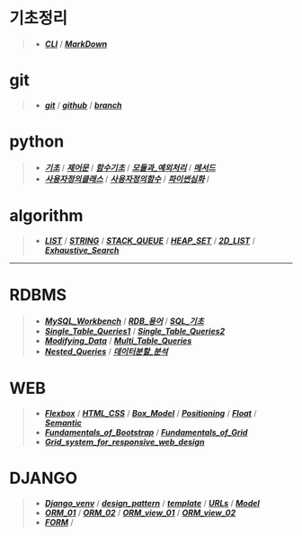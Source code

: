 # **기초정리**
>- _**[CLI](MarkDown/CLI.md)**_  /  _**[MarkDown](MarkDown/markdown.md)**_

# **git**
>- _**[git](git_github/git.md)**_ / _**[github](git_github/github.md)**_ / _**[branch](git_github/branch.md)**_

# **python**

>- _**[기초](python/01_python_기초.md)**_ / _**[제어문](python/02_python_제어문.md)**_ / _**[함수기초](python/03_python_함수기초.md)**_ 
 / _**[모듈과_예외처리](python/04_python_모듈과_예외처리.md)**_ / _**[메서드](python/05_python_메서드.md)**_
>- _**[사용자정의클래스](python/06_python_사용자정의클래스.md)**_ / _**[사용자정의함수](python/07_python_사용자정의함수.md)**_ / _**[파이썬심화](python/08_python_파이썬심화.md)**_ / 

# **algorithm**

>- _**[LIST](algorithm/01_algorithm_list.md)**_ / _**[STRING](algorithm/02_algorithm_string.md)**_ / _**[STACK_QUEUE](algorithm/03_algorithm_stack_queue.md)**_ / _**[HEAP_SET](algorithm/04_algorithm_heap_set.md)**_ / _**[2D_LIST](algorithm/05_algorithm_2d_list.md)**_ / _**[Exhaustive_Search](algorithm/06_algorithm_Exhaustive_Search.md)**_
---

# **RDBMS**
>- _**[MySQL_Workbench](RDBMS/01_workbench.md)**_ / _**[RDB_용어](RDBMS/02_relational_Database.md)**_ / _**[SQL_기초](RDBMS/03_SQL_Basics.md)**_ 
>- _**[Single_Table_Queries1](RDBMS/04_SQL_Single_Table_Queries.md)**_ / _**[Single_Table_Queries2](RDBMS/05_SQL_Single_Table_Queries2.md)**_ 
>- _**[Modifying_Data](RDBMS/06_SQL_Modifying_Data.md)**_ / _**[Multi_Table_Queries](RDBMS/07_SQL_Multi_Table_Queries.md)**_ 
>- _**[Nested_Queries](RDBMS/08_SQL_Nested_Queries.md)**_ / _**[데이터분할_분석](RDBMS/09_데이터_분할_분석.md)**_

# **WEB**
>- _**[Flexbox](WEB/01_Flexbox.md)**_ / _**[HTML_CSS](WEB/02_HTML_CSS.md)**_  / _**[Box_Model](WEB/03_The_box_model.md)**_  / _**[Positioning](WEB/04_Positioning.md)**_ / _**[Float](WEB/05_Float.md)**_ / _**[Semantic](WEB/06_Semantic_Web.md)**_ 
>- _**[Fundamentals_of_Bootstrap](WEB/07_Fundamentals_of_Bootstrap.md)**_ / _**[Fundamentals_of_Grid](WEB/08_Fundamentals_of_Grid.md)**_ 
>- _**[Grid_system_for_responsive_web_design](WEB/09_Grid_system_for_responsive_web_design.md)**_ 

# **DJANGO**
>- _**[Django_venv](django/01_django_venv.md)**_ / _**[design_pattern](django/02_design_pattern.md)**_ / _**[template](django/03_template.md)**_ / _**[URLs](django/04_URLs.md)**_ / _**[Model](django/05_Model.md)**_ 
>- _**[ORM_01](django/06_ORM_01.md)**_ /  _**[ORM_02](django/07_ORM_02.md)**_ /  _**[ORM_view_01](django/08_ORM_view_01.md)**_ /  _**[ORM_view_02](django/09_ORM_view_02.md)**_ 
>- _**[FORM](django/10_Form.md)**_ /